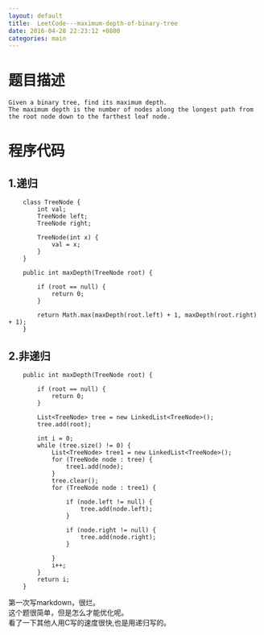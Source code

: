 ```yaml
---
layout: default
title:  LeetCode---maximum-depth-of-binary-tree
date: 2016-04-28 22:23:12 +0800 
categories: main
---
```


题目描述
=

	Given a binary tree, find its maximum depth.
	The maximum depth is the number of nodes along the longest path from the root node down to the farthest leaf node.

程序代码
=

1.递归
-
```
	class TreeNode {
		int val;
		TreeNode left;
		TreeNode right;
	
		TreeNode(int x) {
			val = x;
		}
	}

	public int maxDepth(TreeNode root) {

		if (root == null) {
			return 0;
		}

		return Math.max(maxDepth(root.left) + 1, maxDepth(root.right) + 1);
	}
```



2.非递归
-
```
	public int maxDepth(TreeNode root) {

		if (root == null) {
			return 0;
		}

		List<TreeNode> tree = new LinkedList<TreeNode>();
		tree.add(root);
		
		int i = 0;
		while (tree.size() != 0) {
			List<TreeNode> tree1 = new LinkedList<TreeNode>();
			for (TreeNode node : tree) {
				tree1.add(node);
			}
			tree.clear();
			for (TreeNode node : tree1) {

				if (node.left != null) {
					tree.add(node.left);
				}

				if (node.right != null) {
					tree.add(node.right);
				}

			}
			i++;
		}
		return i;
	}
```

第一次写markdown，很烂。  
这个题很简单，但是怎么才能优化呢。  
看了一下其他人用C写的速度很快,也是用递归写的。

